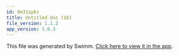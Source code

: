 ```yaml
---
id: 0e31zpkz
title: Untitled doc (16)
file_version: 1.1.2
app_version: 1.6.3
---
```


This file was generated by Swimm. [Click here to view it in the app](/repos/Z2l0aHViJTNBJTNBYm9vdHN0cmFwJTNBJTNBSWRpdFllZ2VyU3dpbW0=/docs/0e31zpkz).
